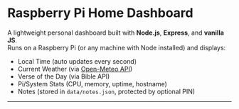 #  Raspberry Pi Home Dashboard

A lightweight personal dashboard built with **Node.js**, **Express**, and **vanilla JS**.  
Runs on a Raspberry Pi (or any machine with Node installed) and displays:

-  Local Time (auto updates every second)
-  Current Weather (via [Open-Meteo API](https://open-meteo.com))
-  Verse of the Day (via Bible API)
-  Pi/System Stats (CPU, memory, uptime, hostname)
-  Notes (stored in `data/notes.json`, protected by optional PIN)

---